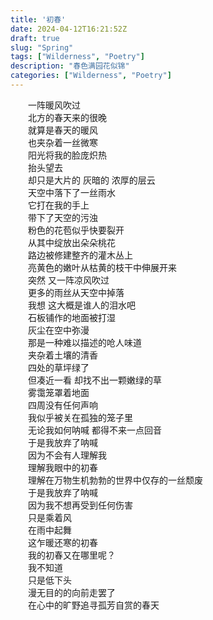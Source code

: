 ```yaml
---
title: '初春'
date: 2024-04-12T16:21:52Z
draft: true
slug: "Spring"
tags: ["Wilderness", "Poetry"]
description: "春色满园花似锦"
categories: ["Wilderness", "Poetry"]
---
```

　　一阵暖风吹过  
　　北方的春天来的很晚  
　　就算是春天的暖风  
　　也夹杂着一丝微寒  
　　阳光将我的脸庞炽热  
　　抬头望去  
　　却只是大片的 灰暗的 浓厚的层云  
　　天空中落下了一丝雨水  
　　它打在我的手上  
　　带下了天空的污浊  
　　粉色的花苞似乎快要裂开  
　　从其中绽放出朵朵桃花  
　　路边被修建整齐的灌木丛上  
　　亮黄色的嫩叶从枯黄的枝干中伸展开来    
　　突然 又一阵凉风吹过  
　　更多的雨丝从天空中掉落  
　　我想 这大概是谁人的泪水吧  
　　石板铺作的地面被打湿  
　　灰尘在空中弥漫  
　　那是一种难以描述的呛人味道  
　　夹杂着土壤的清香  
　　四处的草坪绿了  
　　但凑近一看 却找不出一颗嫩绿的草   
　　雾霭笼罩着地面  
　　四周没有任何声响  
　　我似乎被关在孤独的笼子里  
　　无论我如何呐喊 都得不来一点回音  
　　于是我放弃了呐喊  
　　因为不会有人理解我  
　　理解我眼中的初春  
　　理解在万物生机勃勃的世界中仅存的一丝颓废  
　　于是我放弃了呐喊  
　　因为我不想再受到任何伤害  
　　只是乘着风  
　　在雨中起舞  
　　这乍暖还寒的初春  
　　我的初春又在哪里呢？  
　　我不知道  
　　只是低下头  
　　漫无目的的向前走罢了  
　　在心中的旷野追寻孤芳自赏的春天  